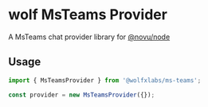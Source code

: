 # wolf MsTeams Provider

A MsTeams chat provider library for [@novu/node](https://github.com/tecklens/tk-wolf/)

## Usage

```javascript
import { MsTeamsProvider } from '@wolfxlabs/ms-teams';

const provider = new MsTeamsProvider({});
```
